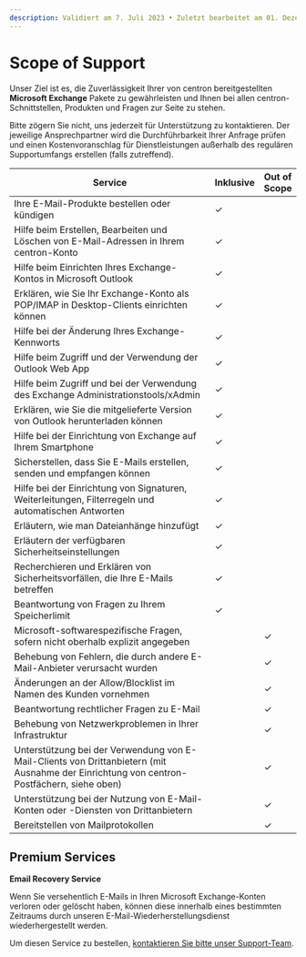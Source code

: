 ```yaml
---
description: Validiert am 7. Juli 2023 • Zuletzt bearbeitet am 01. Dezember 2023
---
```


# Scope of Support

Unser Ziel ist es, die Zuverlässigkeit Ihrer von centron bereitgestellten **Microsoft Exchange** Pakete zu gewährleisten und Ihnen bei allen centron-Schnittstellen, Produkten und Fragen zur Seite zu stehen.

Bitte zögern Sie nicht, uns jederzeit für Unterstützung zu kontaktieren. Der jeweilige Ansprechpartner wird die Durchführbarkeit Ihrer Anfrage prüfen und einen Kostenvoranschlag für Dienstleistungen außerhalb des regulären Supportumfangs erstellen (falls zutreffend).



<table><thead><tr><th width="483.3333333333333">Service</th><th>Inklusive</th><th>Out of Scope</th></tr></thead><tbody><tr><td>Ihre E-Mail-Produkte bestellen oder kündigen</td><td>✓</td><td></td></tr><tr><td>Hilfe beim Erstellen, Bearbeiten und Löschen von E-Mail-Adressen in Ihrem centron-Konto</td><td>✓</td><td></td></tr><tr><td>Hilfe beim Einrichten Ihres Exchange-Kontos in Microsoft Outlook</td><td>✓</td><td></td></tr><tr><td>Erklären, wie Sie Ihr Exchange-Konto als POP/IMAP in Desktop-Clients einrichten können</td><td>✓</td><td></td></tr><tr><td>Hilfe bei der Änderung Ihres Exchange-Kennworts</td><td>✓</td><td></td></tr><tr><td>Hilfe beim Zugriff und der Verwendung der Outlook Web App</td><td>✓</td><td></td></tr><tr><td>Hilfe beim Zugriff und bei der Verwendung des Exchange Administrationstools/xAdmin</td><td>✓</td><td></td></tr><tr><td>Erklären, wie Sie die mitgelieferte Version von Outlook herunterladen können</td><td>✓</td><td></td></tr><tr><td>Hilfe bei der Einrichtung von Exchange auf Ihrem Smartphone</td><td>✓</td><td></td></tr><tr><td>Sicherstellen, dass Sie E-Mails erstellen, senden und empfangen können</td><td>✓</td><td></td></tr><tr><td>Hilfe bei der Einrichtung von Signaturen, Weiterleitungen, Filterregeln und automatischen Antworten</td><td>✓</td><td></td></tr><tr><td>Erläutern, wie man Dateianhänge hinzufügt</td><td>✓</td><td></td></tr><tr><td>Erläutern der verfügbaren Sicherheitseinstellungen</td><td>✓</td><td></td></tr><tr><td>Recherchieren und Erklären von Sicherheitsvorfällen, die Ihre E-Mails betreffen</td><td>✓</td><td></td></tr><tr><td>Beantwortung von Fragen zu Ihrem Speicherlimit</td><td>✓</td><td></td></tr><tr><td>Microsoft-softwarespezifische Fragen, sofern nicht oberhalb explizit angegeben</td><td></td><td>✓</td></tr><tr><td>Behebung von Fehlern, die durch andere E-Mail-Anbieter verursacht wurden</td><td></td><td>✓</td></tr><tr><td>Änderungen an der Allow/Blocklist im Namen des Kunden vornehmen</td><td></td><td>✓</td></tr><tr><td>Beantwortung rechtlicher Fragen zu E-Mail</td><td></td><td>✓</td></tr><tr><td>Behebung von Netzwerkproblemen in Ihrer Infrastruktur</td><td></td><td>✓</td></tr><tr><td>Unterstützung bei der Verwendung von E-Mail-Clients von Drittanbietern (mit Ausnahme der Einrichtung von centron-Postfächern, siehe oben)</td><td></td><td>✓</td></tr><tr><td>Unterstützung bei der Nutzung von E-Mail-Konten oder -Diensten von Drittanbietern</td><td></td><td>✓</td></tr><tr><td>Bereitstellen von Mailprotokollen</td><td></td><td>✓</td></tr></tbody></table>



## Premium Services

**Email Recovery Service**

Wenn Sie versehentlich E-Mails in Ihren Microsoft Exchange-Konten verloren oder gelöscht haben, können diese innerhalb eines bestimmten Zeitraums durch unseren E-Mail-Wiederherstellungsdienst wiederhergestellt werden.&#x20;

Um diesen Service zu bestellen, [kontaktieren Sie bitte unser Support-Team](https://www.centron.de/kontaktieren-sie-centron/).
